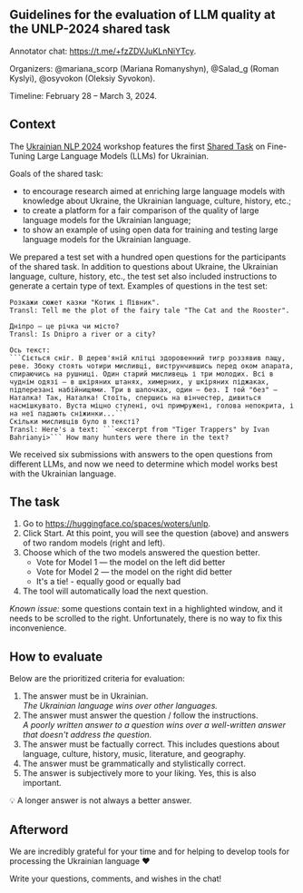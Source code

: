 ## Guidelines for the evaluation of LLM quality at the UNLP-2024 shared task

Annotator chat: https://t.me/+fzZDVJuKLnNiYTcy.

Organizers: @mariana_scorp (Mariana Romanyshyn), @Salad_g (Roman Kyslyi), @osyvokon (Oleksiy Syvokon).

Timeline: February 28 – March 3, 2024.

## Context

The [Ukrainian NLP 2024](https://unlp.org.ua/) workshop features the first [Shared Task](https://unlp.org.ua/shared-task/) on Fine-Tuning Large Language Models (LLMs) for Ukrainian.

Goals of the shared task:
* to encourage research aimed at enriching large language models with knowledge about Ukraine, the Ukrainian language, culture, history, etc.;
* to create a platform for a fair comparison of the quality of large language models for the Ukrainian language;
* to show an example of using open data for training and testing large language models for the Ukrainian language.

We prepared a test set with a hundred open questions for the participants of the shared task. In addition to questions about Ukraine, the Ukrainian language, culture, history, etc., the test set also included instructions to generate a certain type of text. Examples of questions in the test set:

    Розкажи сюжет казки "Котик і Півник".  
    Transl: Tell me the plot of the fairy tale "The Cat and the Rooster".
    
    Дніпро — це річка чи місто?
    Transl: Is Dnipro a river or a city?
    
    Ось текст:
    ```Сіється сніг. В дерев'яній клітці здоровенний тигр роззявив пащу, реве. Збоку стоять чотири мисливці, виструнчившись перед оком апарата, спираючись на рушниці. Один старий мисливець і три молодих. Всі в чуднім одязі — в шкіряних штанях, химерних, у шкіряних піджаках, підперезані набійнищями. Три в шапочках, один — без. І той "без" — Наталка! Так, Наталка! Стоїть, спершись на вінчестер, дивиться насмішкувато. Вуста міцно стулені, очі примружені, голова непокрита, і на неї падають сніжинки...```
    Скільки мисливців було в тексті?
    Transl: Here's a text: ```<excerpt from "Tiger Trappers" by Ivan Bahrianyi>``` How many hunters were there in the text?

We received six submissions with answers to the open questions from different LLMs, and now we need to determine which model works best with the Ukrainian language.

## The task

1. Go to https://huggingface.co/spaces/woters/unlp.
2. Click Start. At this point, you will see the question (above) and answers of two random models (right and left).
3. Choose which of the two models answered the question better.
   * Vote for Model 1 — the model on the left did better
   * Vote for Model 2 — the model on the right did better
   * It's a tie! - equally good or equally bad
4. The tool will automatically load the next question.

_Known issue:_ some questions contain text in a highlighted window, and it needs to be scrolled to the right. Unfortunately, there is no way to fix this inconvenience.

## How to evaluate

Below are the prioritized criteria for evaluation:
1. The answer must be in Ukrainian.  
   _The Ukrainian language wins over other languages._
2. The answer must answer the question / follow the instructions.  
   _A poorly written answer to a question wins over a well-written answer that doesn't address the question._
3. The answer must be factually correct. This includes questions about language, culture, history, music, literature, and geography.
4. The answer must be grammatically and stylistically correct.
5. The answer is subjectively more to your liking. Yes, this is also important.

💡 A longer answer is not always a better answer.

## Afterword

We are incredibly grateful for your time and for helping to develop tools for processing the Ukrainian language ❤️

Write your questions, comments, and wishes in the chat! 
